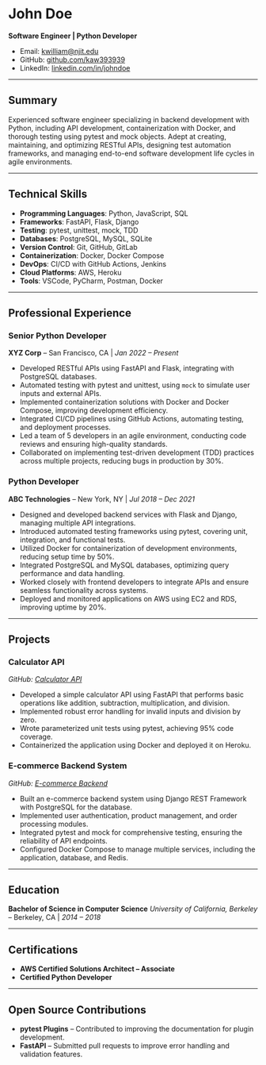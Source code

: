 # John Doe
**Software Engineer | Python Developer**

- Email: kwilliam@njit.edu
- GitHub: [github.com/kaw393939](https://github.com/kaw393939)
- LinkedIn: [linkedin.com/in/johndoe](https://linkedin.com/in/johndoe)

---

## Summary

Experienced software engineer specializing in backend development with Python, including API development, containerization with Docker, and thorough testing using pytest and mock objects. Adept at creating, maintaining, and optimizing RESTful APIs, designing test automation frameworks, and managing end-to-end software development life cycles in agile environments.

---

## Technical Skills

- **Programming Languages**: Python, JavaScript, SQL
- **Frameworks**: FastAPI, Flask, Django
- **Testing**: pytest, unittest, mock, TDD
- **Databases**: PostgreSQL, MySQL, SQLite
- **Version Control**: Git, GitHub, GitLab
- **Containerization**: Docker, Docker Compose
- **DevOps**: CI/CD with GitHub Actions, Jenkins
- **Cloud Platforms**: AWS, Heroku
- **Tools**: VSCode, PyCharm, Postman, Docker

---

## Professional Experience

### **Senior Python Developer**
**XYZ Corp** – San Francisco, CA | _Jan 2022 – Present_

- Developed RESTful APIs using FastAPI and Flask, integrating with PostgreSQL databases.
- Automated testing with pytest and unittest, using `mock` to simulate user inputs and external APIs.
- Implemented containerization solutions with Docker and Docker Compose, improving development efficiency.
- Integrated CI/CD pipelines using GitHub Actions, automating testing, and deployment processes.
- Led a team of 5 developers in an agile environment, conducting code reviews and ensuring high-quality standards.
- Collaborated on implementing test-driven development (TDD) practices across multiple projects, reducing bugs in production by 30%.

### **Python Developer**
**ABC Technologies** – New York, NY | _Jul 2018 – Dec 2021_

- Designed and developed backend services with Flask and Django, managing multiple API integrations.
- Introduced automated testing frameworks using pytest, covering unit, integration, and functional tests.
- Utilized Docker for containerization of development environments, reducing setup time by 50%.
- Integrated PostgreSQL and MySQL databases, optimizing query performance and data handling.
- Worked closely with frontend developers to integrate APIs and ensure seamless functionality across systems.
- Deployed and monitored applications on AWS using EC2 and RDS, improving uptime by 20%.

---

## Projects

### **Calculator API**
_GitHub: [Calculator API](https://github.com/johndoe/calculator-api)_

- Developed a simple calculator API using FastAPI that performs basic operations like addition, subtraction, multiplication, and division.
- Implemented robust error handling for invalid inputs and division by zero.
- Wrote parameterized unit tests using pytest, achieving 95% code coverage.
- Containerized the application using Docker and deployed it on Heroku.

### **E-commerce Backend System**
_GitHub: [E-commerce Backend](https://github.com/johndoe/ecommerce-backend)_

- Built an e-commerce backend system using Django REST Framework with PostgreSQL for the database.
- Implemented user authentication, product management, and order processing modules.
- Integrated pytest and mock for comprehensive testing, ensuring the reliability of API endpoints.
- Configured Docker Compose to manage multiple services, including the application, database, and Redis.

---

## Education

**Bachelor of Science in Computer Science**
_University of California, Berkeley_ – Berkeley, CA | _2014 – 2018_

---

## Certifications

- **AWS Certified Solutions Architect – Associate**
- **Certified Python Developer**

---

## Open Source Contributions

- **pytest Plugins** – Contributed to improving the documentation for plugin development.
- **FastAPI** – Submitted pull requests to improve error handling and validation features.

